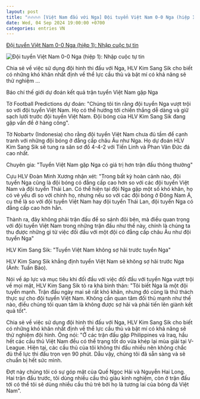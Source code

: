 ```yaml
---
layout: post
title: "🔥🔥🔥🔥 [Việt Nam đấu với Nga] Đội tuyển Việt Nam 0-0 Nga (hiệp 1): Nhập cuộc tự tin"
date: Wed, 04 Sep 2024 19:00:00 +0700
categories: entries VN
---
```

[Đội tuyển Việt Nam 0-0 Nga (hiệp 1): Nhập cuộc tự tin](https://dantri.com.vn/the-thao/doi-tuyen-viet-nam-0-0-nga-hiep-1-nhap-cuoc-tu-tin-20240905184843365.htm)

![Đội tuyển Việt Nam 0-0 Nga (hiệp 1): Nhập cuộc tự tin](https://cdnphoto.dantri.com.vn/wW_oQ4z-9nXfHn75q6BpgzUvX1c=/zoom/1200_630/2024/09/05/quanghai-crop-1725536586278.jpeg)

Chia sẻ về việc sử dụng đội hình thi đấu với Nga, HLV Kim Sang Sik cho biết có những khó khăn nhất định về thể lực cầu thủ và bật mí có khả năng sẽ thử nghiệm ...

Báo chí thế giới dự đoán kết quả trận tuyển Việt Nam gặp Nga

Tờ Football Predictions dự đoán: "Chúng tôi tin rằng đội tuyển Nga vượt trội so với đội tuyển Việt Nam. Họ có thể hướng tới chiến thắng dễ dàng và giữ sạch lưới trước đội tuyển Việt Nam. Đội bóng của HLV Kim Sang Sik đang gặp vấn đề ở hàng công".

Tờ Nobartv (Indonesia) cho rằng đội tuyển Việt Nam chưa đủ tầm để cạnh tranh với những đội bóng ở đẳng cấp châu Âu như Nga. Họ dự đoán HLV Kim Sang Sik sẽ tung ra sân sơ đồ 4-4-2 với Tiến Linh và Phan Văn Đức đá cao nhất.

Chuyên gia: "Tuyển Việt Nam gặp Nga có giá trị hơn trận đấu thông thường"

Cựu HLV Đoàn Minh Xương nhận xét: "Trong bất kỳ hoàn cảnh nào, đội tuyển Nga cũng là đội bóng có đẳng cấp cao hơn so với các đội tuyển Việt Nam và đội tuyển Thái Lan. Có thể hiện tại đội Nga gặp một số khó khăn, họ có vẻ yếu đi so với chính họ, nhưng nếu so với các đội bóng ở Đông Nam Á, cụ thể là so với đội tuyển Việt Nam hay đội tuyển Thái Lan, đội tuyển Nga có đẳng cấp cao hơn hẳn.

Thành ra, đây không phải trận đấu để so sánh đôi bên, mà điều quan trọng với đội tuyển Việt Nam trong những trận đấu như thế này, chính là chúng ta thu được những gì từ việc đối đầu với một đội có đẳng cấp châu Âu như đội tuyển Nga"

HLV Kim Sang Sik: "Tuyển Việt Nam không sợ hãi trước tuyển Nga"

HLV Kim Sang Sik khẳng định tuyển Việt Nam sẽ không sợ hãi trước Nga (Ảnh: Tuấn Bảo).

Nói về áp lực và mục tiêu khi đối đầu với việc đối đầu với tuyển Nga vượt trội về mọi mặt, HLV Kim Sang Sik tỏ ra khá bình thản: "Tôi biết Nga là một đội tuyển mạnh. Trận đấu ngày mai sẽ rất khó khăn, nhưng đó cũng là thử thách thực sự cho đội tuyển Việt Nam. Không cần quan tâm đối thủ mạnh như thế nào, điều chúng tôi quan tâm là không được sợ hãi và phải tiến lên giành kết quả tốt".

Chia sẻ về việc sử dụng đội hình thi đấu với Nga, HLV Kim Sang Sik cho biết có những khó khăn nhất định về thể lực cầu thủ và bật mí có khả năng sẽ thử nghiệm đội hình. Ông nói: "Ở các trận đấu gặp Philippines và Iraq, hầu hết các cầu thủ Việt Nam đều có thể trạng tốt do vừa khép lại mùa giải tại V-League. Hiện tại, các cầu thủ của tôi không thi đấu nhiều nên không chắc đủ thể lực thi đấu trọn vẹn 90 phút. Dẫu vậy, chúng tôi đã sẵn sàng và sẽ chuẩn bị hết sức mình.

Đợt này chúng tôi có sự góp mặt của Quế Ngọc Hải và Nguyễn Hai Long. Hai trận đấu trước, tôi dùng nhiều cầu thủ giàu kinh nghiệm, còn ở trận đấu tới có thể tôi sẽ dùng nhiều cầu thủ trẻ bởi họ là tương lai của bóng đá Việt Nam".

